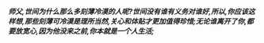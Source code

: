 ***师父,世间为什么那么多刻薄冷漠的人呢?世间没有谁有义务对谁好,所以,你应该这样想,那些刻薄可冷漠是理所当然,关心和体贴才更加值得珍惜;无论谁离开了你,都要放宽心,因为他没来之前,你本就是一个人生活;***